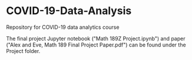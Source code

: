 # COVID-19-Data-Analysis
Repository for COVID-19 data analytics course

The final project Jupyter notebook ("Math 189Z Project.ipynb") and paper ("Alex and Eve, Math 189 Final Project Paper.pdf") can be found under the Project folder.
